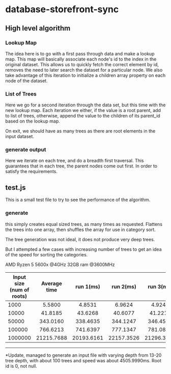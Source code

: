 # database-storefront-sync

## High level algorithm

### Lookup Map
The idea here is to go with a first pass through data and make a lookup map.
This map will basically associate each node's id to the index in the original dataset.
This allows us to quickly fetch the correct element by id, removes the need to later search the dataset for a particular node.
We also take advantage of this iteration to initialize a children array property on each node of the dataset.


### List of Trees
Here we go for a second iteration through the data set, but this time with the new lookup map.
Each iteration we either, if the value is a root parent, add to list of trees, otherwise, append the value to the children of its parent_id based on the lookup map. 

On exit, we should have as many trees as there are root elements in the input dataset.

### generate output
Here we iterate on each tree, and do a breadth first traversal. This guarantees that in each tree, the parent nodes come out first. In order to satisfy the requirements.


## test.js
This is a small test file to try to see the performance of the algorithm.

### generate
this simply creates equal sized trees, as many times as requested. 
Flattens the trees into one array, then shuffles the array for use in category sort.


The tree generation was not ideal, it does not produce very deep trees. 

But I attempted a few cases with increasing number of trees to get an idea of the speed for sorting the categories.

AMD Ryzen 5 5600x @4GHz 32GB ram @3600MHz

| Input size (num of roots)   | Average time  | run 1(ms)     | run 2(ms)     |  run 3(ms)    |
| --------------------------- |:-------------:|:-------------:|:-------------:|:-------------:|
|                       1000  |       5.5800  |       4.8531  |       6.9624  |       4.9247  |
|                      10000  |      41.8185  |      43.6268  |      40.6077  |      41.2211  |
|                      50000  |     343.0160  |     338.4635  |     344.1247  |     346.4598  |
|                     100000  |     766.6213  |     741.6397  |     777.1347  |     781.0896  |
|                    1000000  |   21215.7688  |   20193.6161  |   22157.3526  |   21296.3377  |
-----------------------------------------------------------------------------------------------

*Update, managed to generate an input file with varying depth from 13-20 tree depth, with about 100 trees
and speed was about 4505.9990ms. Root id is 0, not null.

